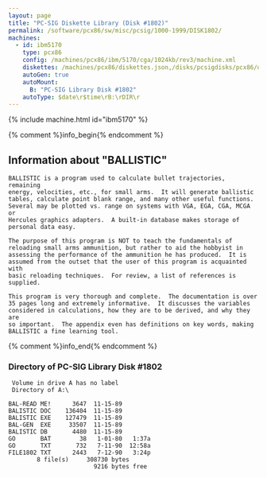 ```yaml
---
layout: page
title: "PC-SIG Diskette Library (Disk #1802)"
permalink: /software/pcx86/sw/misc/pcsig/1000-1999/DISK1802/
machines:
  - id: ibm5170
    type: pcx86
    config: /machines/pcx86/ibm/5170/cga/1024kb/rev3/machine.xml
    diskettes: /machines/pcx86/diskettes.json,/disks/pcsigdisks/pcx86/diskettes.json
    autoGen: true
    autoMount:
      B: "PC-SIG Library Disk #1802"
    autoType: $date\r$time\rB:\rDIR\r
---
```


{% include machine.html id="ibm5170" %}

{% comment %}info_begin{% endcomment %}

## Information about "BALLISTIC"

    BALLISTIC is a program used to calculate bullet trajectories, remaining
    energy, velocities, etc., for small arms.  It will generate ballistic
    tables, calculate point blank range, and many other useful functions.
    Several may be plotted vs. range on systems with VGA, EGA, CGA, MCGA or
    Hercules graphics adapters.  A built-in database makes storage of
    personal data easy.
    
    The purpose of this program is NOT to teach the fundamentals of
    reloading small arms ammunition, but rather to aid the hobbyist in
    assessing the performance of the ammunition he has produced.  It is
    assumed from the outset that the user of this program is acquainted with
    basic reloading techniques.  For review, a list of references is
    supplied.
    
    This program is very thorough and complete.  The documentation is over
    35 pages long and extremely informative.  It discusses the variables
    considered in calculations, how they are to be derived, and why they are
    so important.  The appendix even has definitions on key words, making
    BALLISTIC a fine learning tool.
{% comment %}info_end{% endcomment %}


### Directory of PC-SIG Library Disk #1802

     Volume in drive A has no label
     Directory of A:\

    BAL-READ ME!      3647  11-15-89
    BALISTIC DOC    136404  11-15-89
    BALISTIC EXE    127479  11-15-89
    BAL-GEN  EXE     33507  11-15-89
    BALISTIC DB       4480  11-15-89
    GO       BAT        38   1-01-80   1:37a
    GO       TXT       732   7-11-90  12:58a
    FILE1802 TXT      2443   7-12-90   3:24p
            8 file(s)     308730 bytes
                            9216 bytes free
